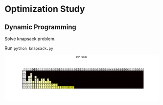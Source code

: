 # Optimization Study

## Dynamic Programming
Solve knapsack problem.

Run ``` python knapsack.py ```

![](./results/knapsack_dp.png)